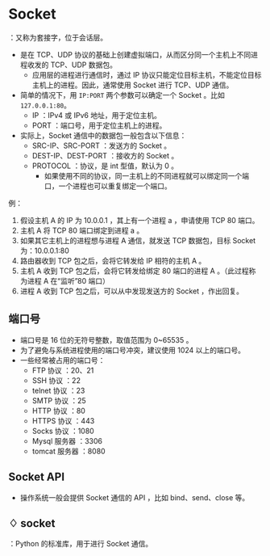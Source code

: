 # Socket

：又称为套接字，位于会话层。
- 是在 TCP、UDP 协议的基础上创建虚拟端口，从而区分同一个主机上不同进程收发的 TCP、UDP 数据包。
  - 应用层的进程进行通信时，通过 IP 协议只能定位目标主机，不能定位目标主机上的进程。因此，通常使用 Socket 进行 TCP、UDP 通信。
- 简单的情况下，用 `IP:PORT` 两个参数可以确定一个 Socket 。比如`127.0.0.1:80`。
  - IP ：IPv4 或 IPv6 地址，用于定位主机。
  - PORT ：端口号，用于定位主机上的进程。
- 实际上，Socket 通信中的数据包一般包含以下信息：
  - SRC-IP、SRC-PORT ：发送方的 Socket 。
  - DEST-IP、DEST-PORT ：接收方的 Socket 。
  - PROTOCOL ：协议，是 int 型值，默认为 0 。
    - 如果使用不同的协议，同一主机上的不同进程就可以绑定同一个端口，一个进程也可以重复绑定一个端口。

例：
1. 假设主机 A 的 IP 为 10.0.0.1 ，其上有一个进程 a ，申请使用 TCP 80 端口。
2. 主机 A 将 TCP 80 端口绑定到进程 a 。
3. 如果其它主机上的进程想与进程 A 通信，就发送 TCP 数据包，目标 Socket 为：10.0.0.1:80
4. 路由器收到 TCP 包之后，会将它转发给 IP 相符的主机 A 。
5. 主机 A 收到 TCP 包之后，会将它转发给绑定 80 端口的进程 A 。（此过程称为进程 A 在“监听”80 端口）
6. 进程 A 收到 TCP 包之后，可以从中发现发送方的 Socket ，作出回复。

## 端口号

- 端口号是 16 位的无符号整数，取值范围为 0~65535 。
- 为了避免与系统进程使用的端口号冲突，建议使用 1024 以上的端口号。
- 一些经常被占用的端口号：
  - FTP 协议     ：20、21
  - SSH 协议     ：22
  - telnet 协议  ：23
  - SMTP 协议    ：25
  - HTTP 协议    ：80
  - HTTPS 协议   ：443
  - Socks 协议   ：1080
  - Mysql 服务器  ：3306
  - tomcat 服务器 ：8080

## Socket API

- 操作系统一般会提供 Socket 通信的 API ，比如 bind、send、close 等。

## ♢ socket

：Python 的标准库，用于进行 Socket 通信。
